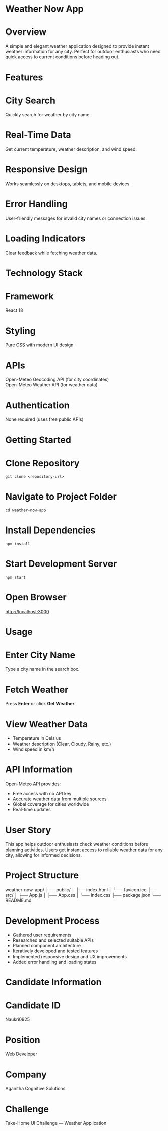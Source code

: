 # Weather Now App

# Overview
A simple and elegant weather application designed to provide instant weather information for any city. Perfect for outdoor enthusiasts who need quick access to current conditions before heading out.

# Features
# City Search
Quickly search for weather by city name.

# Real-Time Data
Get current temperature, weather description, and wind speed.

# Responsive Design
Works seamlessly on desktops, tablets, and mobile devices.

# Error Handling
User-friendly messages for invalid city names or connection issues.

# Loading Indicators
Clear feedback while fetching weather data.

# Technology Stack
# Framework
React 18

# Styling
Pure CSS with modern UI design

# APIs
Open-Meteo Geocoding API (for city coordinates)  
Open-Meteo Weather API (for weather data)

# Authentication
None required (uses free public APIs)

# Getting Started
# Clone Repository
`git clone <repository-url>`

# Navigate to Project Folder
`cd weather-now-app`

# Install Dependencies
`npm install`

# Start Development Server
`npm start`

# Open Browser
[http://localhost:3000](http://localhost:3000)

# Usage
# Enter City Name
Type a city name in the search box.

# Fetch Weather
Press **Enter** or click **Get Weather**.

# View Weather Data
- Temperature in Celsius  
- Weather description (Clear, Cloudy, Rainy, etc.)  
- Wind speed in km/h

# API Information
Open-Meteo API provides:  
- Free access with no API key  
- Accurate weather data from multiple sources  
- Global coverage for cities worldwide  
- Real-time updates

# User Story
This app helps outdoor enthusiasts check weather conditions before planning activities. Users get instant access to reliable weather data for any city, allowing for informed decisions.

# Project Structure
weather-now-app/
├── public/
│ ├── index.html
│ └── favicon.ico
├── src/
│ ├── App.js
│ ├── App.css
│ └── index.css
├── package.json
└── README.md

# Development Process
- Gathered user requirements  
- Researched and selected suitable APIs  
- Planned component architecture  
- Iteratively developed and tested features  
- Implemented responsive design and UX improvements  
- Added error handling and loading states

# Candidate Information
# Candidate ID
Naukri0925

# Position
Web Developer

# Company
Aganitha Cognitive Solutions

# Challenge
Take-Home UI Challenge — Weather Application
 